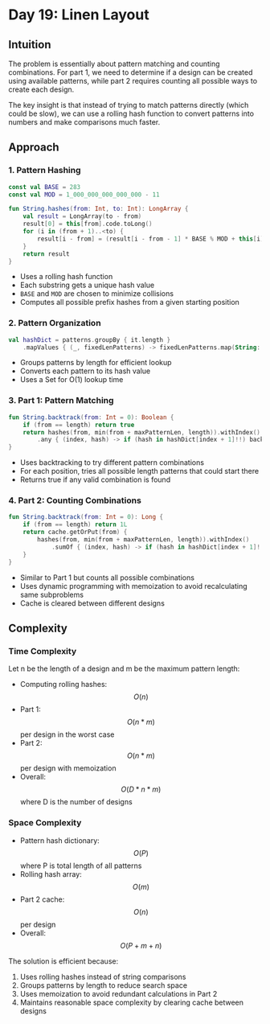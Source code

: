 # Day 19: Linen Layout

## Intuition
The problem is essentially about pattern matching and counting combinations. For part 1, we need to determine if a design can be created using available patterns, while part 2 requires counting all possible ways to create each design.

The key insight is that instead of trying to match patterns directly (which could be slow), we can use a rolling hash function to convert patterns into numbers and make comparisons much faster.

## Approach

### 1. Pattern Hashing
```kotlin
const val BASE = 283
const val MOD = 1_000_000_000_000_000 - 11

fun String.hashes(from: Int, to: Int): LongArray {
    val result = LongArray(to - from)
    result[0] = this[from].code.toLong()
    for (i in (from + 1)..<to) {
        result[i - from] = (result[i - from - 1] * BASE % MOD + this[i].code.toLong()) % MOD
    }
    return result
}
```
- Uses a rolling hash function
- Each substring gets a unique hash value
- `BASE` and `MOD` are chosen to minimize collisions
- Computes all possible prefix hashes from a given starting position

### 2. Pattern Organization
```kotlin
val hashDict = patterns.groupBy { it.length }
    .mapValues { (_, fixedLenPatterns) -> fixedLenPatterns.map(String::hash).toSet() }
```
- Groups patterns by length for efficient lookup
- Converts each pattern to its hash value
- Uses a Set for O(1) lookup time

### 3. Part 1: Pattern Matching
```kotlin
fun String.backtrack(from: Int = 0): Boolean {
    if (from == length) return true
    return hashes(from, min(from + maxPatternLen, length)).withIndex()
        .any { (index, hash) -> if (hash in hashDict[index + 1]!!) backtrack(from + index + 1) else false }
}
```
- Uses backtracking to try different pattern combinations
- For each position, tries all possible length patterns that could start there
- Returns true if any valid combination is found

### 4. Part 2: Counting Combinations
```kotlin
fun String.backtrack(from: Int = 0): Long {
    if (from == length) return 1L
    return cache.getOrPut(from) {
        hashes(from, min(from + maxPatternLen, length)).withIndex()
            .sumOf { (index, hash) -> if (hash in hashDict[index + 1]!!) backtrack(from + index + 1) else 0L }
    }
}
```
- Similar to Part 1 but counts all possible combinations
- Uses dynamic programming with memoization to avoid recalculating same subproblems
- Cache is cleared between different designs

## Complexity

### Time Complexity
Let n be the length of a design and m be the maximum pattern length:
- Computing rolling hashes: $$O(n)$$
- Part 1: $$O(n * m)$$ per design in the worst case
- Part 2: $$O(n * m)$$ per design with memoization
- Overall: $$O(D * n * m)$$ where D is the number of designs

### Space Complexity
- Pattern hash dictionary: $$O(P)$$ where P is total length of all patterns
- Rolling hash array: $$O(m)$$
- Part 2 cache: $$O(n)$$ per design
- Overall: $$O(P + m + n)$$

The solution is efficient because:
1. Uses rolling hashes instead of string comparisons
2. Groups patterns by length to reduce search space
3. Uses memoization to avoid redundant calculations in Part 2
4. Maintains reasonable space complexity by clearing cache between designs
